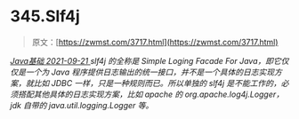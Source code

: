<!--yml
category: 未分类
date: 0001-01-01 00:00:00
--->

# 345.Slf4j

> 原文：[https://zwmst.com/3717.html](https://zwmst.com/3717.html)

   [ *Java基础* ](https://zwmst.com/java%e5%9f%ba%e7%a1%80)*[ <time datetime="2021-09-22T07:16:48+08:00"> 2021-09-21 </time> ](https://zwmst.com/3717.html)  slf4j 的全称是 Simple Loging Facade For Java，即它仅仅是一个为 Java 程序提供日志输出的统一接口，并不是一个具体的日志实现方案，就比如 JDBC 一样，只是一种规则而已。所以单独的 slf4j 是不能工作的，必须搭配其他具体的日志实现方案，比如 apache 的 org.apache.log4j.Logger，jdk 自带的 java.util.logging.Logger 等。*